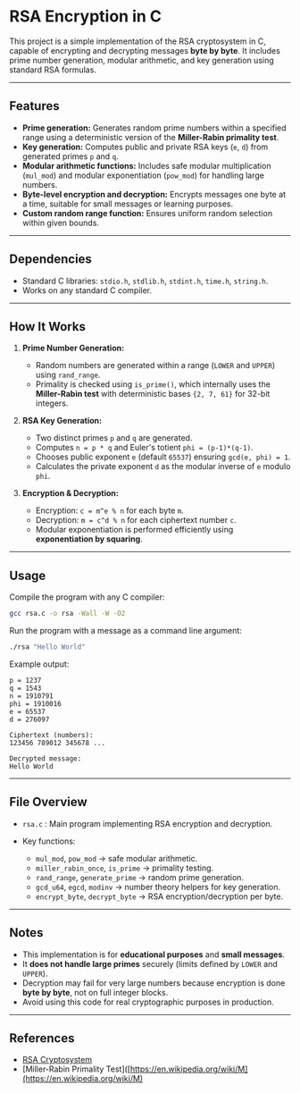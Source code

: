 
# RSA Encryption in C

This project is a simple implementation of the RSA cryptosystem in C, capable of encrypting and decrypting messages **byte by byte**. It includes prime number generation, modular arithmetic, and key generation using standard RSA formulas.

---

## Features

* **Prime generation:** Generates random prime numbers within a specified range using a deterministic version of the **Miller-Rabin primality test**.
* **Key generation:** Computes public and private RSA keys (`e`, `d`) from generated primes `p` and `q`.
* **Modular arithmetic functions:** Includes safe modular multiplication (`mul_mod`) and modular exponentiation (`pow_mod`) for handling large numbers.
* **Byte-level encryption and decryption:** Encrypts messages one byte at a time, suitable for small messages or learning purposes.
* **Custom random range function:** Ensures uniform random selection within given bounds.

---

## Dependencies

* Standard C libraries: `stdio.h`, `stdlib.h`, `stdint.h`, `time.h`, `string.h`.
* Works on any standard C compiler.

---

## How It Works

1. **Prime Number Generation:**

   * Random numbers are generated within a range (`LOWER` and `UPPER`) using `rand_range`.
   * Primality is checked using `is_prime()`, which internally uses the **Miller-Rabin test** with deterministic bases `{2, 7, 61}` for 32-bit integers.

2. **RSA Key Generation:**

   * Two distinct primes `p` and `q` are generated.
   * Computes `n = p * q` and Euler's totient `phi = (p-1)*(q-1)`.
   * Chooses public exponent `e` (default `65537`) ensuring `gcd(e, phi) = 1`.
   * Calculates the private exponent `d` as the modular inverse of `e` modulo `phi`.

3. **Encryption & Decryption:**

   * Encryption: `c = m^e % n` for each byte `m`.
   * Decryption: `m = c^d % n` for each ciphertext number `c`.
   * Modular exponentiation is performed efficiently using **exponentiation by squaring**.

---

## Usage

Compile the program with any C compiler:

```bash
gcc rsa.c -o rsa -Wall -W -O2
```

Run the program with a message as a command line argument:

```bash
./rsa "Hello World"
```

Example output:

```
p = 1237
q = 1543
n = 1910791
phi = 1910016
e = 65537
d = 276097

Ciphertext (numbers):
123456 789012 345678 ...

Decrypted message:
Hello World
```

---

## File Overview

* `rsa.c` : Main program implementing RSA encryption and decryption.
* Key functions:

  * `mul_mod`, `pow_mod` → safe modular arithmetic.
  * `miller_rabin_once`, `is_prime` → primality testing.
  * `rand_range`, `generate_prime` → random prime generation.
  * `gcd_u64`, `egcd`, `modinv` → number theory helpers for key generation.
  * `encrypt_byte`, `decrypt_byte` → RSA encryption/decryption per byte.

---

## Notes

* This implementation is for **educational purposes** and **small messages**.
* It **does not handle large primes** securely (limits defined by `LOWER` and `UPPER`).
* Decryption may fail for very large numbers because encryption is done **byte by byte**, not on full integer blocks.
* Avoid using this code for real cryptographic purposes in production.

---

## References

* [RSA Cryptosystem](https://en.wikipedia.org/wiki/RSA_%28cryptosystem%29)
* [Miller-Rabin Primality Test]([https://en.wikipedia.org/wiki/M](https://en.wikipedia.org/wiki/M)

